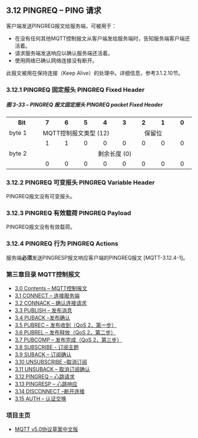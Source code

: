 ## 3.12 PINGREQ – PING 请求

客户端发送PINGREQ报文给服务端，可被用于：
-    在没有任何其他MQTT控制报文从客户端发给服务端时，告知服务端客户端还活着。
-    请求服务端发送响应以确认服务端还活着。
-    使用网络已确认网络连接没有断开。

此报文被用在保持连接（Keep Alive）的处理中。详细信息，参考3.1.2.10节。

### 3.12.1 PINGREQ 固定报头 PINGREQ Fixed Header

##### 图 3-33 – PINGREQ 报文固定报头 PINGREQ packet Fixed Header

<table>
   <tr>
     <th width="95">Bit</th>
     <th width="55">7</th>
     <th width="55">6</th>
     <th width="55">5</th>
     <th width="55">4</th>
     <th width="55">3</th>
     <th width="55">2</th>
     <th width="55">1</th>
     <th width="55">0</th>
   </tr>
   <tr>
     <td>byte 1</td>
     <td colspan="4" align="center">MQTT控制报文类型 (12)</td>
     <td colspan="4" align="center">保留位</td>
   </tr>
   <tr>
       <td></td>
       <td align="center">1</td>
       <td align="center">1</td>
       <td align="center">0</td>
       <td align="center">0</td>
       <td align="center">0</td>
       <td align="center">0</td>
       <td align="center">0</td>
       <td align="center">0</td>
     </tr>
   <tr>
     <td>byte 2</td>
     <td colspan="8" align="center">剩余长度 (0)</td>
   </tr>
   <tr>
       <td></td>
       <td align="center">0</td>
       <td align="center">0</td>
       <td align="center">0</td>
       <td align="center">0</td>
       <td align="center">0</td>
       <td align="center">0</td>
       <td align="center">0</td>
       <td align="center">0</td>
     </tr>
 </table>
 
### 3.12.2 PINGREQ 可变报头 PINGREQ Variable Header

PINGREQ报文没有可变报头。

### 3.12.3 PINGREQ 有效载荷 PINGREQ Payload

PINGREQ报文没有有效载荷。

### 3.12.4 PINGREQ 行为 PINGREQ Actions

服务端**必须**发送PINGRESP报文响应客户端的PINGREQ报文 \[MQTT-3.12.4-1\]。


### 第三章目录 MQTT控制报文

- [3.0 Contents – MQTT控制报文](03-ControlPackets.md)
- [3.1 CONNECT – 连接服务端](0301-CONNECT.md)
- [3.2 CONNACK – 确认连接请求](0302-CONNACK.md)
- [3.3 PUBLISH – 发布消息](0303-PUBLISH.md)
- [3.4 PUBACK –发布确认](0304-PUBACK.md)
- [3.5 PUBREC – 发布收到（QoS 2，第一步）](0305-PUBREC.md)
- [3.6 PUBREL – 发布释放（QoS 2，第二步）](0306-PUBREL.md)
- [3.7 PUBCOMP – 发布完成（QoS 2，第三步）](0307-PUBCOMP.md)
- [3.8 SUBSCRIBE - 订阅主题](0308-SUBSCRIBE.md)
- [3.9 SUBACK – 订阅确认](0309-SUBACK.md)
- [3.10 UNSUBSCRIBE –取消订阅](0310-UNSUBSCRIBE.md)
- [3.11 UNSUBACK – 取消订阅确认](0311-UNSUBACK.md)
- [3.12 PINGREQ – 心跳请求](0312-PINGREQ.md)
- [3.13 PINGRESP – 心跳响应](0313-PINGRESP.md)
- [3.14 DISCONNECT –断开连接](0314-DISCONNECT.md)
- [3.15 AUTH – 认证交换](0315-AUTH.md)

### 项目主页

- [MQTT v5.0协议草案中文版](https://github.com/hui6075/mqtt_v5)


